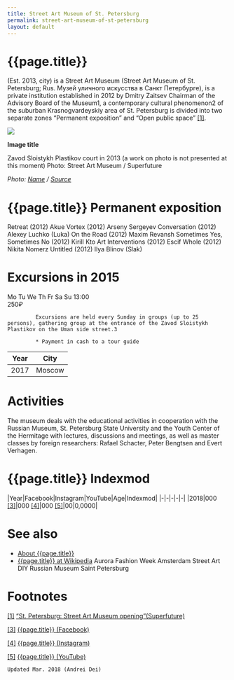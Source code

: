 ```yaml
---
title: Street Art Museum of St. Petersburg
permalink: street-art-museum-of-st-petersburg
layout: default
---
```


# {{page.title}}

(Est. 2013, city) is a Street Art Museum (Street Art Museum of St. Petersburg; Rus. Музей уличного искусства в Санкт Петербурге), is a private institution established in 2012 by Dmitry Zaitsev Chairman of the Advisory Board of the Museum1, a contemporary cultural phenomenon2 of the suburban Krasnogvardeyskiy area of St. Petersburg is divided into two separate zones “Permanent exposition” and “Open public space” <span id="a1">[\[1\]](#f1)</span>.

![](/encyclopedia/images/street-art.jpg)

**Image title**

Zavod Sloistykh Plastikov court in 2013 (a work on photo is not presented at this moment)
Photo: Street Art Museum / Superfuture

*Photo: [Name](index) / [Source](index)*

# {{page.title}} Permanent exposition
Retreat (2012) Akue
Vortex (2012) Arseny Sergeyev
Conversation (2012) Alexey Luchko (Luka)
On the Road (2012) Maxim Revansh
Sometimes Yes, Sometimes No (2012) Kirill Kto
Art Interventions (2012) Escif
Whole (2012) Nikita Nomerz
Untitled (2012) Ilya Blinov (Slak)


# Excursions in 2015
 Mo 	 Tu 	 We 	 Th	 Fr	 Sa	 Su
 	 	 	 	 	 	 13:00  
 	 	 	 	 	 	 250₽

             Excursions are held every Sunday in groups (up to 25 persons), gathering group at the entrance of the Zavod Sloistykh Plastikov on the Uman side street.3

             * Payment in cash to a tour guide

|Year|City|
|-|-|
|2017|Moscow|

# Activities

The museum deals with the educational activities in cooperation with the Russian Museum, St. Petersburg State University and the Youth Center of the Hermitage with lectures, discussions and meetings, as well as master classes by foreign researchers: Rafael Schacter, Peter Bengtsen and Evert Verhagen.

# {{page.title}} Indexmod

|Year|Facebook|Instagram|YouTube|Age|Indexmod|
|-|-|-|-|-|
|2018|000 <span id="a3">[\[3\]](#f3)</span>|000 <span id="a4">[\[4\]](#f4)</span>|000 <span id="a5">[\[5\]](#f5)</span>|00|0,0000|


# See also

+ [About {{page.title}}](index)
+ [{{page.title}} at Wikipedia](index)
Aurora Fashion Week
Amsterdam Street Art
DIY
Russian Museum
Saint Petersburg

# Footnotes

[[1]](#a1) <span id="f1"></span> [“St. Petersburg: Street Art Museum opening”(Superfuture)](https://superfuture.com/supernews/st-petersburg-street-art-museum-opening)

[[3]](#a3) <span id="f3"></span> [{{page.title}} (Facebook)](https://superfuture.com/supernews/st-petersburg-street-art-museum-opening)

[[4]](#a4) <span id="f4"></span> [{{page.title}} (Instagram)](index)

[[5]](#a5) <span id="f5"></span> [{{page.title}} (YouTube)](index)

`Updated Mar. 2018 (Andrei Dei)`
